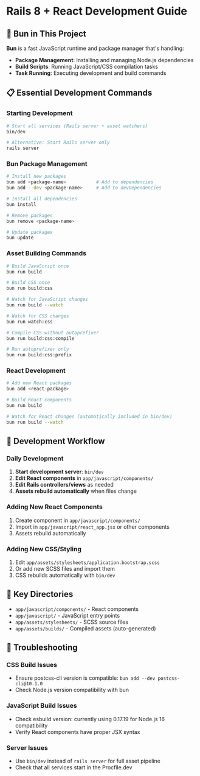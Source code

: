 # Rails 8 + React Development Guide

## 🚀 Bun in This Project

**Bun** is a fast JavaScript runtime and package manager that's handling:
- **Package Management**: Installing and managing Node.js dependencies 
- **Build Scripts**: Running JavaScript/CSS compilation tasks
- **Task Running**: Executing development and build commands

## 📋 Essential Development Commands

### Starting Development
```bash
# Start all services (Rails server + asset watchers)
bin/dev

# Alternative: Start Rails server only
rails server
```

### Bun Package Management
```bash
# Install new packages
bun add <package-name>           # Add to dependencies
bun add --dev <package-name>     # Add to devDependencies

# Install all dependencies
bun install

# Remove packages
bun remove <package-name>

# Update packages
bun update
```

### Asset Building Commands
```bash
# Build JavaScript once
bun run build

# Build CSS once  
bun run build:css

# Watch for JavaScript changes
bun run build --watch

# Watch for CSS changes
bun run watch:css

# Compile CSS without autoprefixer
bun run build:css:compile

# Run autoprefixer only
bun run build:css:prefix
```

### React Development
```bash
# Add new React packages
bun add <react-package>

# Build React components
bun run build

# Watch for React changes (automatically included in bin/dev)
bun run build --watch
```

## 🔧 Development Workflow

### Daily Development
1. **Start development server**: `bin/dev`
2. **Edit React components** in `app/javascript/components/`
3. **Edit Rails controllers/views** as needed
4. **Assets rebuild automatically** when files change

### Adding New React Components
1. Create component in `app/javascript/components/`
2. Import in `app/javascript/react_app.jsx` or other components
3. Assets rebuild automatically

### Adding New CSS/Styling
1. Edit `app/assets/stylesheets/application.bootstrap.scss`
2. Or add new SCSS files and import them
3. CSS rebuilds automatically with `bin/dev`

## 📁 Key Directories
- `app/javascript/components/` - React components
- `app/javascript/` - JavaScript entry points
- `app/assets/stylesheets/` - SCSS source files
- `app/assets/builds/` - Compiled assets (auto-generated)

## 🐛 Troubleshooting

### CSS Build Issues
- Ensure postcss-cli version is compatible: `bun add --dev postcss-cli@10.1.0`
- Check Node.js version compatibility with bun

### JavaScript Build Issues  
- Check esbuild version: currently using 0.17.19 for Node.js 16 compatibility
- Verify React components have proper JSX syntax

### Server Issues
- Use `bin/dev` instead of `rails server` for full asset pipeline
- Check that all services start in the Procfile.dev